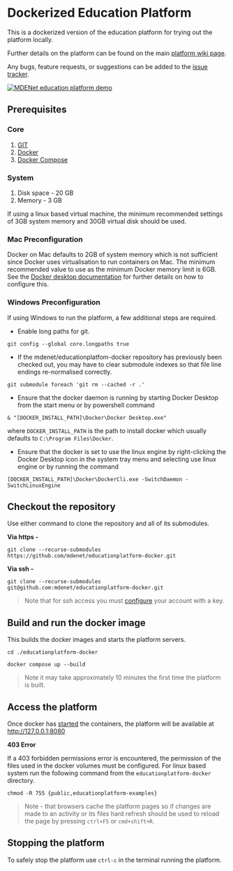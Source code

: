 # Dockerized Education Platform
This is a dockerized version of the education platform for trying out the platform locally.

Further details on the platform can be found on the main [platform wiki page](https://github.com/mdenet/educationplatform/wiki).

Any bugs, feature requests, or suggestions can be added to the [issue tracker](https://github.com/mdenet/educationplatform/issues).

[![MDENet education platform demo](https://img.youtube.com/vi/QHwYlqBQ-W0/hqdefault.jpg)](https://www.youtube.com/watch?v=QHwYlqBQ-W0)


## Prerequisites 
### Core
 1. [GIT](https://git-scm.com/)
 2. [Docker](https://www.docker.com/)
 3. [Docker Compose](https://docs.docker.com/compose/install/)

### System
1. Disk space - 20 GB 
2. Memory - 3 GB

If using a linux based virtual machine, the minimum recommended settings of 3GB system memory and 30GB virtual disk should be used.

### Mac Preconfiguration
Docker on Mac defaults to 2GB of system memory which is not sufficient since Docker uses virtualisation to run containers on Mac. The minimum recommended value to use as the minimum Docker memory limit is 6GB. See the [Docker desktop documentation](https://docs.docker.com/desktop/settings/mac/) for further details on how to configure this.

### Windows Preconfiguration
If using Windows to run the platform, a few additional steps are required.

- Enable long paths for git.
```
git config --global core.longpaths true
```

- If the mdenet/educationplatfom-docker repository has previously been checked out, you may have to clear submodule indexes so that file line endings re-normalised correctly.

```
git submodule foreach 'git rm --cached -r .'
``` 

- Ensure that the docker daemon is running by starting Docker Desktop from the start menu or by powershell command  
``` 
& "[DOCKER_INSTALL_PATH]\Docker\Docker Desktop.exe" 
```
where `DOCKER_INSTALL_PATH` is the path to install docker which  usually defaults to
`C:\Program Files\Docker`.


- Ensure that the docker is set to use the linux engine by right-clicking the Docker Desktop icon in the system tray menu and selecting use linux engine or by running the command 
```
[DOCKER_INSTALL_PATH]\Docker\DockerCli.exe -SwitchDaemon -SwitchLinuxEngine
```

## Checkout the repository
Use either command to clone the repository and all of its submodules.

**Via https -**
```
git clone --recurse-submodules https://github.com/mdenet/educationplatform-docker.git
```

**Via ssh -** 
```
git clone --recurse-submodules git@github.com:mdenet/educationplatform-docker.git
```

> Note that for ssh access you must [configure](https://docs.github.com/en/authentication/connecting-to-github-with-ssh) your account with a key.

## Build and run the docker image
This builds the docker images and starts the platform servers.
```
cd ./educationplatform-docker

docker compose up --build 
```

> Note it may take approximately 10 minutes the first time the platform is built.


## Access the platform

Once docker has [started](#build-and-run-the-docker-image) the containers, the platform will be available at http://127.0.0.1:8080

**403 Error**

If a 403 forbidden permissions error is encountered, the permission of the files used in the docker volumes must be configured. For linux based system run the following command from the `educationplatform-docker` directory.

``` 
chmod -R 755 {public,educationplatform-examples} 
```


> Note - that browsers cache the platform pages so if changes are made to an activity or its files hard refresh should be used to reload the page by pressing `ctrl+F5` or `cmd+shift+R`. 

## Stopping the platform

To safely stop the platform use `ctrl-c`  in the terminal running the platform.
